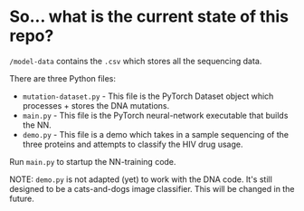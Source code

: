 # So... what is the current state of this repo?

`/model-data` contains the `.csv` which stores all the sequencing data.

There are three Python files:
- `mutation-dataset.py` - This file is the PyTorch Dataset object which processes + stores the DNA mutations.
- `main.py` - This file is the PyTorch neural-network executable that builds the NN.
- `demo.py` - This file is a demo which takes in a sample sequencing of the three proteins and attempts to classify the HIV drug usage.

Run `main.py` to startup the NN-training code.

NOTE:  `demo.py` is not adapted (yet) to work with the DNA code.  It's still designed to be a cats-and-dogs image classifier.  This will be changed in the future.